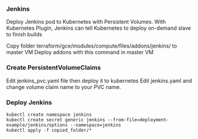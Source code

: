 ### Jenkins
Deploy Jenkins pod to Kubernetes with Persistent Volumes.
With Kubernetes Plugin, Jenkins can tell Kubernetes to deploy on-demand slave to finish builds

Copy folder terraform/gce/modules/compute/files/addons/jenkins/ to master VM
Deploy addons with this command in master VM


### Create PersistentVolumeClaims
Edit jenkins_pvc.yaml file then deploy it to kubernetes
Edit jenkins.yaml and change volume claim name to your PVC name.


### Deploy Jenkins

```
kubectl create namespace jenkins
kubectl create secret generic jenkins --from-file=deployment-example/jenkins/options --namespace=jenkins
kubectl apply -f copied_folder/*
```

